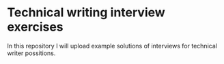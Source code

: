 # Technical writing interview exercises
In this repository I will upload example solutions of interviews for technical writer possitions.
